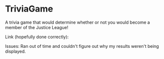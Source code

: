 # TriviaGame

A trivia game that would determine whether or not you would become a member of the Justice League!

Link (hopefully done correctly):


Issues:
Ran out of time and couldn't figure out why my results weren't being displayed. 
